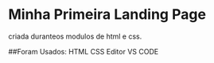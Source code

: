 # Minha Primeira Landing Page
 criada duranteos modulos de html e css.
 
 ##Foram Usados:
 HTML
 CSS
 Editor VS CODE
 
